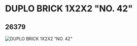 # DUPLO BRICK 1X2X2 "NO. 42"
## 26379
![DUPLO BRICK 1X2X2 "NO. 42"](https://lc-www-live-s.legocdn.com/media/bricks/5/2/6149608.jpg)